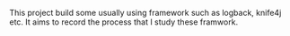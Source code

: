 This project build some usually using framework such as logback, knife4j etc. 
It aims to record the process that I study these framwork.
